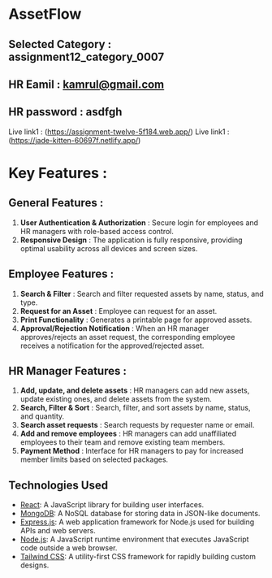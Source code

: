# AssetFlow

## Selected Category : assignment12_category_0007
## HR Eamil : kamrul@gmail.com
## HR password : asdfgh


Live link1 : (https://assignment-twelve-5f184.web.app/)
Live link1 : (https://jade-kitten-60697f.netlify.app/)


# Key Features : 

## General Features :
1. **User Authentication & Authorization** : Secure login for employees and HR managers with role-based access control.
2. **Responsive Design** : The application is fully responsive, providing optimal usability across all devices and screen sizes.
## Employee Features :
1. **Search & Filter** : Search and filter requested assets by name, status, and type.
2. **Request for an Asset** : Employee can request for an asset.
3. **Print Functionality** : Generates a printable page for approved assets.
4. **Approval/Rejection Notification** : When an HR manager approves/rejects an asset request, the corresponding employee receives a notification for the approved/rejected asset.
## HR Manager Features :
1. **Add, update, and delete assets** : HR managers can add new assets, update existing ones, and delete assets from the system.
2. **Search, Filter & Sort** : Search, filter, and sort assets by name, status, and quantity.
3. **Search asset requests** : Search requests by requester name or email.
4. **Add and remove employees** : HR managers can add unaffiliated employees to their team and remove existing team members.
5. **Payment Method** : Interface for HR managers to pay for increased member limits based on selected packages.



## Technologies Used

- [React](https://reactjs.org/): A JavaScript library for building user interfaces.
- [MongoDB](https://www.mongodb.com/): A NoSQL database for storing data in JSON-like documents.
- [Express.js](https://expressjs.com/): A web application framework for Node.js used for building APIs and web servers.
- [Node.js](https://nodejs.org/): A JavaScript runtime environment that executes JavaScript code outside a web browser.
- [Tailwind CSS](https://tailwindcss.com/): A utility-first CSS framework for rapidly building custom designs.



